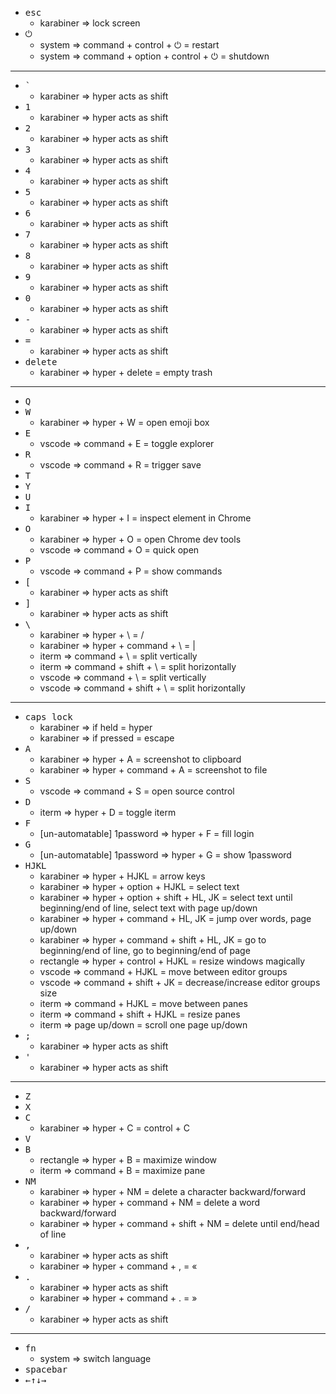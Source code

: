 * <kbd>esc</kbd>
    * karabiner => lock screen
* <kbd>⏻</kbd>
    * system => command + control + ⏻ = restart
    * system => command + option + control + ⏻ = shutdown
---
* <kbd>`</kbd>
    * karabiner => hyper acts as shift
* <kbd>1</kbd>
    * karabiner => hyper acts as shift
* <kbd>2</kbd>
    * karabiner => hyper acts as shift
* <kbd>3</kbd>
    * karabiner => hyper acts as shift
* <kbd>4</kbd>
    * karabiner => hyper acts as shift
* <kbd>5</kbd>
    * karabiner => hyper acts as shift
* <kbd>6</kbd>
    * karabiner => hyper acts as shift
* <kbd>7</kbd>
    * karabiner => hyper acts as shift
* <kbd>8</kbd>
    * karabiner => hyper acts as shift
* <kbd>9</kbd>
    * karabiner => hyper acts as shift
* <kbd>0</kbd>
    * karabiner => hyper acts as shift
* <kbd>\-</kbd>
    * karabiner => hyper acts as shift
* <kbd>=</kbd>
    * karabiner => hyper acts as shift
* <kbd>delete</kbd>
    * karabiner => hyper + delete = empty trash
---
* <kbd>Q</kbd>
* <kbd>W</kbd>
    * karabiner => hyper + W = open emoji box
* <kbd>E</kbd>
    * vscode => command + E = toggle explorer
* <kbd>R</kbd>
    * vscode => command + R = trigger save
* <kbd>T</kbd>
* <kbd>Y</kbd>
* <kbd>U</kbd>
* <kbd>I</kbd>
    * karabiner => hyper + I = inspect element in Chrome
* <kbd>O</kbd>
    * karabiner => hyper + O = open Chrome dev tools
    * vscode => command + O = quick open
* <kbd>P</kbd>
    * vscode => command + P = show commands
* <kbd>[</kbd>
    * karabiner => hyper acts as shift
* <kbd>]</kbd>
    * karabiner => hyper acts as shift
* <kbd>\\</kbd>
    * karabiner => hyper + \ = /
    * karabiner => hyper + command + \ = |
    * iterm => command + \ = split vertically
    * iterm => command + shift + \ = split horizontally
    * vscode => command + \ = split vertically
    * vscode => command + shift + \ = split horizontally
---
* <kbd>caps lock</kbd>
    * karabiner => if held = hyper
    * karabiner => if pressed = escape
* <kbd>A</kbd>
    * karabiner => hyper + A = screenshot to clipboard
    * karabiner => hyper + command + A = screenshot to file
* <kbd>S</kbd>
    * vscode => command + S = open source control
* <kbd>D</kbd>
    * iterm => hyper + D = toggle iterm
* <kbd>F</kbd>
    * [un-automatable] 1password => hyper + F = fill login
* <kbd>G</kbd>
    * [un-automatable] 1password => hyper + G = show 1password
* <kbd>HJKL</kbd>
    * karabiner => hyper + HJKL = arrow keys
    * karabiner => hyper + option + HJKL = select text
    * karabiner => hyper + option + shift + HL, JK = select text until beginning/end of line, select text with page up/down
    * karabiner => hyper + command + HL, JK = jump over words, page up/down
    * karabiner => hyper + command + shift + HL, JK = go to beginning/end of line, go to beginning/end of page
    * rectangle => hyper + control + HJKL = resize windows magically
    * vscode => command + HJKL = move between editor groups
    * vscode => command + shift + JK = decrease/increase editor groups size
    * iterm => command + HJKL = move between panes
    * iterm => command + shift + HJKL = resize panes
    * iterm => page up/down = scroll one page up/down
* <kbd>;</kbd>
    * karabiner => hyper acts as shift
* <kbd>'</kbd>
    * karabiner => hyper acts as shift
---
* <kbd>Z</kbd>
* <kbd>X</kbd>
* <kbd>C</kbd>
    * karabiner => hyper + C = control + C
* <kbd>V</kbd>
* <kbd>B</kbd>
    * rectangle => hyper + B = maximize window
    * iterm => command + B = maximize pane
* <kbd>NM</kbd>
    * karabiner => hyper + NM = delete a character backward/forward
    * karabiner => hyper + command + NM = delete a word backward/forward
    * karabiner => hyper + command + shift + NM = delete until end/head of line
* <kbd>,</kbd>
    * karabiner => hyper acts as shift
    * karabiner => hyper + command + , = «
* <kbd>.</kbd>
    * karabiner => hyper acts as shift
    * karabiner => hyper + command + . = »
* <kbd>/</kbd>
    * karabiner => hyper acts as shift
---
* <kbd>fn</kbd>
    * system => switch language
* <kbd>spacebar</kbd>
* <kbd>←↑↓→</kbd>
